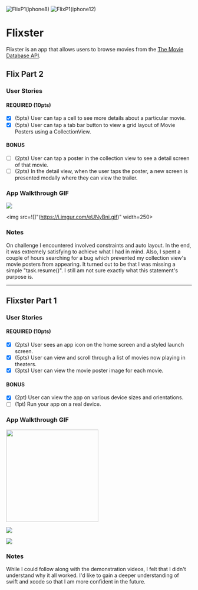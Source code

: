 ![FlixP1(iphone8)](https://user-images.githubusercontent.com/73633726/125183789-1cf0fc80-e1ce-11eb-862e-d254ad63b8dd.gif)
![FlixP1(iphone12)](https://user-images.githubusercontent.com/73633726/125183806-2ed29f80-e1ce-11eb-937d-b8e12b61b878.gif)
# Flixster

Flixster is an app that allows users to browse movies from the [The Movie Database API](http://docs.themoviedb.apiary.io/#).

## Flix Part 2

### User Stories

#### REQUIRED (10pts)
- [x] (5pts) User can tap a cell to see more details about a particular movie.
- [x] (5pts) User can tap a tab bar button to view a grid layout of Movie Posters using a CollectionView.

#### BONUS
- [ ] (2pts) User can tap a poster in the collection view to see a detail screen of that movie.
- [ ] (2pts) In the detail view, when the user taps the poster, a new screen is presented modally where they can view the trailer.

### App Walkthrough GIF

![](https://i.imgur.com/eUNyBni.gif)

<img src=![]"(https://i.imgur.com/eUNyBni.gif)" width=250><br>

### Notes
On challenge I encountered involved constraints and auto layout. In the end, it was extremely satisfying to achieve what I had in mind. Also, I spent a couple of hours searching for a bug which prevented my collection view's movie posters from appearing. It turned out to be that I was missing a simple "task.resume()". I still am not sure exactly what this statement's purpose is.

---

## Flixster Part 1

### User Stories

#### REQUIRED (10pts)
- [x] (2pts) User sees an app icon on the home screen and a styled launch screen.
- [x] (5pts) User can view and scroll through a list of movies now playing in theaters.
- [x] (3pts) User can view the movie poster image for each movie.

#### BONUS
- [x] (2pt) User can view the app on various device sizes and orientations.
- [ ] (1pt) Run your app on a real device.

### App Walkthrough GIF

<img src="![](https://i.imgur.com/7H7FWB9.gif)" width=250><br>

![](https://i.imgur.com/7H7FWB9.gif)


![](https://i.imgur.com/aZMwTQs.gif)




### Notes
While I could follow along with the demonstration videos, I felt that I didn't understand why it all worked. I'd like to gain a deeper understanding of swift and xcode so that I am more confident in the future.
